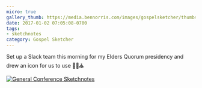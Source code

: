 ```yaml
---
micro: true
gallery_thumb: https://media.bennorris.com/images/gospelsketcher/thumbs/temple-sketch.jpg
date: 2017-01-02 07:05:08-0700
tags:
- sketchnotes
category: Gospel Sketcher
---
```


Set up a Slack team this morning for my Elders Quorum presidency and drew an icon for us to use ✍🏼⛪️

[![General Conference Sketchnotes](https://media.bennorris.com/images/gospelsketcher/general/temple-sketch.jpg)](https://media.bennorris.com/images/gospelsketcher/general/temple-sketch.jpg)
